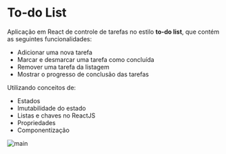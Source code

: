 # To-do List

Aplicação em React de controle de tarefas no estilo **to-do list**, que contém as seguintes funcionalidades:

- Adicionar uma nova tarefa
- Marcar e desmarcar uma tarefa como concluída
- Remover uma tarefa da listagem
- Mostrar o progresso de conclusão das tarefas



Utilizando conceitos de:

- Estados
- Imutabilidade do estado
- Listas e chaves no ReactJS
- Propriedades
- Componentização

![main](https://github.com/manoelvieira0/to-do-react/assets/76048368/386c8ea9-93cc-490f-804a-f09a62c5324a)
